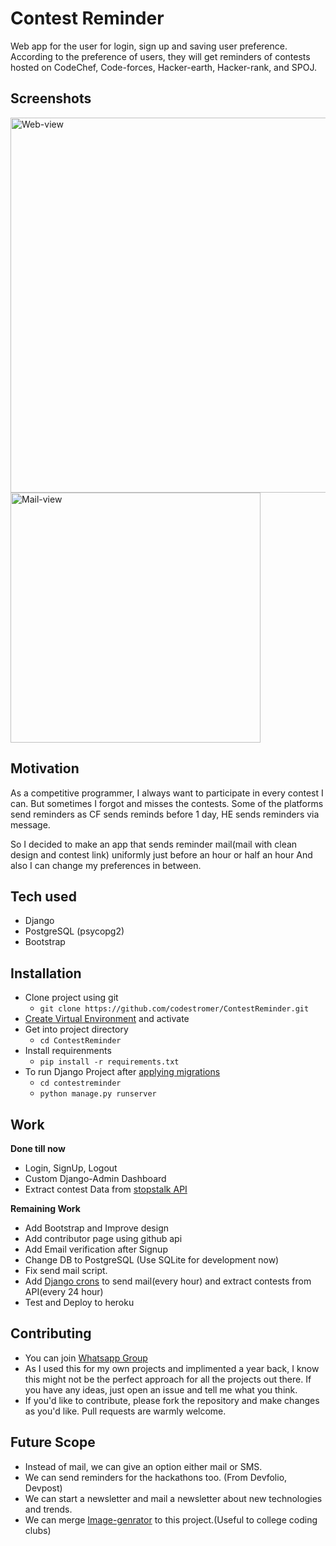# Contest Reminder

Web app for the user for login, sign up and saving user preference.
According to the preference of users, they will get reminders of contests hosted on CodeChef,  Code-forces, Hacker-earth, Hacker-rank, and SPOJ.

## Screenshots
<p float="left">
  <img src="https://github.com/codestromer/ContestReminder/blob/master/Screenshots/2020-04-18%2012_55_26-Log%20in.png" alt="Web-view" width="600"/>  
  <img src="https://github.com/codestromer/ContestReminder/blob/master/Screenshots/photo_2020-04-18_12-58-30.jpg" alt="Mail-view" height="400"/>
</p>

## Motivation
As a competitive programmer, I always want to participate in every contest I can. But sometimes I forgot and misses the contests.
Some of the platforms send reminders as CF sends reminds before 1 day, HE sends reminders via message.

So I decided to make an app that sends reminder mail(mail with clean design and contest link) uniformly just before an hour or half an hour And also I can change my preferences in between.

## Tech used

* Django
* PostgreSQL (psycopg2)
* Bootstrap

## Installation

* Clone project using git
  * `git clone https://github.com/codestromer/ContestReminder.git`
* [Create Virtual Environment](https://docs.python.org/3/library/venv.html) and activate
* Get into project directory
  * `cd ContestReminder`
* Install requirenments
  * `pip install -r requirements.txt`
* To run Django Project after [applying migrations](https://docs.djangoproject.com/en/3.1/topics/migrations/)
  * `cd contestreminder`
  * `python manage.py runserver`

## Work

**Done till now**
* Login, SignUp, Logout
* Custom Django-Admin Dashboard
* Extract contest Data from [stopstalk API](https://www.stopstalk.com/contests.json)

**Remaining Work**
* Add Bootstrap and Improve design
* Add contributor page using github api
* Add Email verification after Signup
* Change DB to PostgreSQL (Use SQLite for development now)
* Fix send mail script.
* Add [Django crons](https://gutsytechster.wordpress.com/2019/06/24/how-to-setup-a-cron-job-in-django/) to send mail(every hour) and extract contests from API(every 24 hour)
* Test and Deploy to heroku

## Contributing

* You can join [Whatsapp Group](https://chat.whatsapp.com/K8cEeEJZRFBDZeRijx2Mds)
* As I used this for my own projects and implimented a year back, I know this might not be the perfect approach for all the projects out there. If you have any ideas, just open an issue and tell me what you think.
* If you'd like to contribute, please fork the repository and make changes as you'd like. Pull requests are warmly welcome.

## Future Scope

* Instead of mail, we can give an option either mail or SMS.
* We can send reminders for the hackathons too. (From Devfolio, Devpost)
* We can start a newsletter and mail a newsletter about new technologies and trends.
* We can merge [Image-genrator](https://github.com/codestromer/contest-image-generator) to this project.(Useful to college coding clubs)
